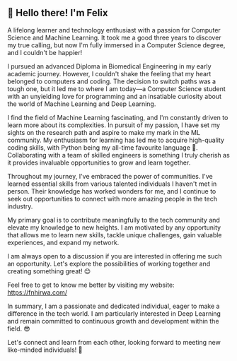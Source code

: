 ## 👋 Hello there! I'm Felix

A lifelong learner and technology enthusiast with a passion for Computer Science and Machine Learning. It took me a good three years to discover my true calling, but now I'm fully immersed in a Computer Science degree, and I couldn't be happier!

I pursued an advanced Diploma in Biomedical Engineering in my early academic journey. However, I couldn't shake the feeling that my heart belonged to computers and coding. The decision to switch paths was a tough one, but it led me to where I am today—a Computer Science student with an unyielding love for programming and an insatiable curiosity about the world of Machine Learning and Deep Learning.

I find the field of Machine Learning fascinating, and I'm constantly driven to learn more about its complexities. In pursuit of my passion, I have set my sights on the research path and aspire to make my mark in the ML community. My enthusiasm for learning has led me to acquire high-quality coding skills, with Python being my all-time favourite language 🐍. Collaborating with a team of skilled engineers is something I truly cherish as it provides invaluable opportunities to grow and learn together.

Throughout my journey, I've embraced the power of communities. I've learned essential skills from various talented individuals I haven't met in person. Their knowledge has worked wonders for me, and I continue to seek out opportunities to connect with more amazing people in the tech industry.

My primary goal is to contribute meaningfully to the tech community and elevate my knowledge to new heights. I am motivated by any opportunity that allows me to learn new skills, tackle unique challenges, gain valuable experiences, and expand my network.

I am always open to a discussion if you are interested in offering me such an opportunity. Let's explore the possibilities of working together and creating something great! 😊

Feel free to get to know me better by visiting my website: https://fnhirwa.com/

In summary, I am a passionate and dedicated individual, eager to make a difference in the tech world. I am particularly interested in Deep Learning and remain committed to continuous growth and development within the field. 😎

Let's connect and learn from each other, looking forward to meeting new like-minded individuals! 🚀

